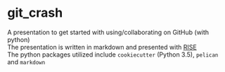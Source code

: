 # git_crash
A presentation to get started with using/collaborating on GitHub (with python) <br>
The presentation is written in markdown and presented with [RISE](https://github.com/damianavila/RISE) <br>
The python packages utilized include `cookiecutter` (Python 3.5), `pelican` and `markdown` 
